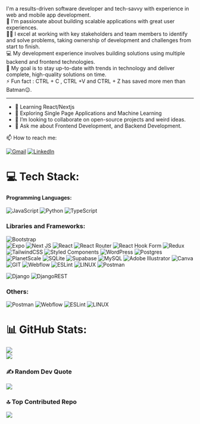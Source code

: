 I'm a results-driven software developer and tech-savvy with experience in web and mobile app development. <br>
💖 I'm passionate about building scalable applications with great user experiences.<br>
💪🏼 I excel at working with key stakeholders and team members to identify and solve problems, taking ownership of development and challenges from start to finish.<br>
💻 My development experience involves building solutions using multiple backend and frontend technologies.<br>
🎯 My goal is to stay up-to-date with trends in technology and deliver complete, high-quality solutions on time.<br>
⚡ Fun fact :  CTRL + C , CTRL +V and CTRL + Z has saved more men than Batman😉.

---
- 📝 Learning React/Nextjs 
- 🔦 Exploring Single Page Applications and Machine Learning
- 👯  I’m looking to collaborate on open-source projects and weird ideas.
- 💬  Ask me about Frontend Development, and Backend Development.

📫 How to reach me: 

[![Gmail](https://img.shields.io/badge/-GMAIL-D14836?style=for-the-badge&logo=gmail&logoColor=white)](mailto:philipobiri3.1@gmail.com)
[![LinkedIn](https://img.shields.io/badge/-LINKEDIN-0077B5?style=for-the-badge&logo=linkedin&logoColor=white)](https://www.linkedin.com/in/philipobiri/](http://www.linkedin.com/in/philipobiri))


# 💻 Tech Stack:

#### Programming Languages:
![JavaScript](https://img.shields.io/badge/javascript-%23323330.svg?style=for-the-badge&logo=javascript&logoColor=%23F7DF1E)
![Python](https://img.shields.io/badge/python-3670A0?style=for-the-badge&logo=python&logoColor=ffdd54) 
![TypeScript](https://img.shields.io/badge/typescript-%23007ACC.svg?style=for-the-badge&logo=typescript&logoColor=white) 




### Libraries and Frameworks:
![Bootstrap](https://img.shields.io/badge/bootstrap-%238511FA.svg?style=for-the-badge&logo=bootstrap&logoColor=white)  
![Expo](https://img.shields.io/badge/expo-1C1E24?style=for-the-badge&logo=expo&logoColor=#D04A37) 
![Next JS](https://img.shields.io/badge/Next-black?style=for-the-badge&logo=next.js&logoColor=white) 
![React](https://img.shields.io/badge/react_native-%2320232a.svg?style=for-the-badge&logo=react&logoColor=%2361DAFB) 
![React Router](https://img.shields.io/badge/React_Router-CA4245?style=for-the-badge&logo=react-router&logoColor=white) 
![React Hook Form](https://img.shields.io/badge/React%20Hook%20Form-%23EC5990.svg?style=for-the-badge&logo=reacthookform&logoColor=white) 
![Redux](https://img.shields.io/badge/redux-%23593d88.svg?style=for-the-badge&logo=redux&logoColor=white)
![TailwindCSS](https://img.shields.io/badge/tailwindcss-%2338B2AC.svg?style=for-the-badge&logo=tailwind-css&logoColor=white) 
![Styled Components](https://img.shields.io/badge/styled--components-DB7093?style=for-the-badge&logo=styled-components&logoColor=white)
![WordPress](https://img.shields.io/badge/WordPress-%23117AC9.svg?style=for-the-badge&logo=WordPress&logoColor=white) 
![Postgres](https://img.shields.io/badge/postgres-%23316192.svg?style=for-the-badge&logo=postgresql&logoColor=white)
![PlanetScale](https://img.shields.io/badge/planetscale-%23000000.svg?style=for-the-badge&logo=planetscale&logoColor=white)
![SQLite](https://img.shields.io/badge/sqlite-%2307405e.svg?style=for-the-badge&logo=sqlite&logoColor=white)
![Supabase](https://img.shields.io/badge/Supabase-3ECF8E?style=for-the-badge&logo=supabase&logoColor=white) 
![MySQL](https://img.shields.io/badge/mysql-%2300000f.svg?style=for-the-badge&logo=mysql&logoColor=white)
![Adobe Illustrator](https://img.shields.io/badge/adobe%20illustrator-%23FF9A00.svg?style=for-the-badge&logo=adobe%20illustrator&logoColor=white) 
![Canva](https://img.shields.io/badge/Canva-%2300C4CC.svg?style=for-the-badge&logo=Canva&logoColor=white) 
![GIT](https://img.shields.io/badge/Git-fc6d26?style=for-the-badge&logo=git&logoColor=white) 
![Webflow](https://img.shields.io/badge/Webflow-4353FF?style=for-the-badge&logo=webflow&logoColor=white) 
![ESLint](https://img.shields.io/badge/ESLint-4B3263?style=for-the-badge&logo=eslint&logoColor=white)
![LINUX](https://img.shields.io/badge/Linux-FCC624?style=for-the-badge&logo=linux&logoColor=black) 
![Postman](https://img.shields.io/badge/Postman-FF6C37?style=for-the-badge&logo=postman&logoColor=white)

![Django](https://img.shields.io/badge/django-%23092E20.svg?style=for-the-badge&logo=django&logoColor=white)
![DjangoREST](https://img.shields.io/badge/DJANGO-REST-ff1709?style=for-the-badge&logo=django&logoColor=white&color=ff1709&labelColor=gray)





### Others: 
![Postman](https://img.shields.io/badge/Postman-FF6C37?style=for-the-badge&logo=postman&logoColor=white)
![Webflow](https://img.shields.io/badge/Webflow-4353FF?style=for-the-badge&logo=webflow&logoColor=white) 
![ESLint](https://img.shields.io/badge/ESLint-4B3263?style=for-the-badge&logo=eslint&logoColor=white) ![LINUX](https://img.shields.io/badge/Linux-FCC624?style=for-the-badge&logo=linux&logoColor=black) 





# 📊 GitHub Stats:
![](https://github-readme-streak-stats.herokuapp.com/?user=philipObiri&theme=dark&hide_border=false)<br/>
![](https://github-readme-stats.vercel.app/api/top-langs/?username=philipObiri&theme=dark&hide_border=false&include_all_commits=true&count_private=false&layout=compact)


 ### ✍️ Random Dev Quote
![](https://quotes-github-readme.vercel.app/api?type=horizontal&theme=radical)

### 🔝 Top Contributed Repo
![](https://github-contributor-stats.vercel.app/api?username=philipObiri&limit=5&theme=dark&combine_all_yearly_contributions=true)


